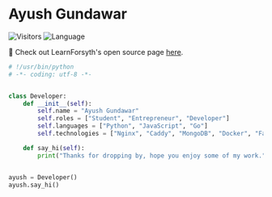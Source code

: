# Ayush Gundawar
![Visitors](https://api.visitorbadge.io/api/visitors?user=ayushgun&repo=ayushgun&label=Visitors&countColor=%2337d67a&style=flat) ![Language](https://img.shields.io/badge/OPEN_SOURCE-<3-red)

👋 Check out LearnForsyth's open source page [here](https://github.com/learnforsyth).
```python
# !/usr/bin/python
# -*- coding: utf-8 -*-


class Developer:
    def __init__(self):
        self.name = "Ayush Gundawar"
        self.roles = ["Student", "Entrepreneur", "Developer"]
        self.languages = ["Python", "JavaScript", "Go"]
        self.technologies = ["Nginx", "Caddy", "MongoDB", "Docker", "FastAPI"]

    def say_hi(self):
        print("Thanks for dropping by, hope you enjoy some of my work.")


ayush = Developer()
ayush.say_hi()
```
